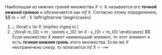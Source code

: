 Наибольшая из нижних граней множества $X \subset \mathbb{R}$ называется его ___точной нижней гранью___ и обозначается как $inf  \; X$. 
Согласно этому определению, 
$$
m = inf \; X \leftrightarrow \begin{cases}
1. \;\; \forall x \in X \implies x\geq m,\\
2. \;\;\forall m_{0} > m \; \exists x_{0} \in X : x_{0} < m_{0}
\end{cases}
$$
Если множество X имеет наименьший элемент, то этот элемент и есть ___точная нижняя грань___ этого множества.
Если же $X$ неограничено снизу, то полагается $inf \; X = -\infty$
